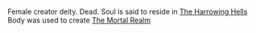Female creator deity. Dead. Soul is said to reside in [The Harrowing Hells](../../The%20Otherworlds/The%20Harrowing%20Hells.md)
Body was used to create [The Mortal Realm](../../The%20Mortal%20Realm.md)